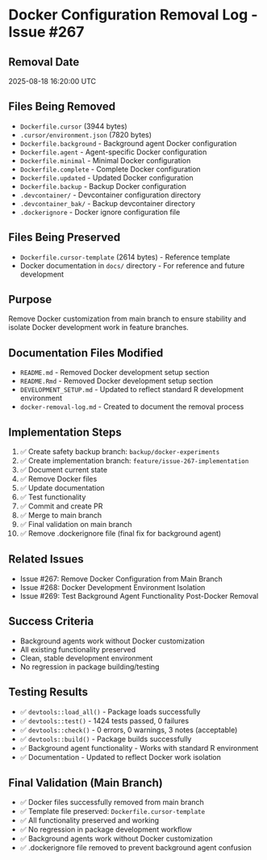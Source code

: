 # Docker Configuration Removal Log - Issue #267

## Removal Date
2025-08-18 16:20:00 UTC

## Files Being Removed
- `Dockerfile.cursor` (3944 bytes)
- `.cursor/environment.json` (7820 bytes)
- `Dockerfile.background` - Background agent Docker configuration
- `Dockerfile.agent` - Agent-specific Docker configuration
- `Dockerfile.minimal` - Minimal Docker configuration
- `Dockerfile.complete` - Complete Docker configuration
- `Dockerfile.updated` - Updated Docker configuration
- `Dockerfile.backup` - Backup Docker configuration
- `.devcontainer/` - Devcontainer configuration directory
- `.devcontainer_bak/` - Backup devcontainer directory
- `.dockerignore` - Docker ignore configuration file

## Files Being Preserved
- `Dockerfile.cursor-template` (2614 bytes) - Reference template
- Docker documentation in `docs/` directory - For reference and future development

## Purpose
Remove Docker customization from main branch to ensure stability and isolate Docker development work in feature branches.

## Documentation Files Modified
- `README.md` - Removed Docker development setup section
- `README.Rmd` - Removed Docker development setup section
- `DEVELOPMENT_SETUP.md` - Updated to reflect standard R development environment
- `docker-removal-log.md` - Created to document the removal process

## Implementation Steps
1. ✅ Create safety backup branch: `backup/docker-experiments`
2. ✅ Create implementation branch: `feature/issue-267-implementation`
3. ✅ Document current state
4. ✅ Remove Docker files
5. ✅ Update documentation
6. ✅ Test functionality
7. ✅ Commit and create PR
8. ✅ Merge to main branch
9. ✅ Final validation on main branch
10. ✅ Remove .dockerignore file (final fix for background agent)

## Related Issues
- Issue #267: Remove Docker Configuration from Main Branch
- Issue #268: Docker Development Environment Isolation
- Issue #269: Test Background Agent Functionality Post-Docker Removal

## Success Criteria
- Background agents work without Docker customization
- All existing functionality preserved
- Clean, stable development environment
- No regression in package building/testing

## Testing Results
- ✅ `devtools::load_all()` - Package loads successfully
- ✅ `devtools::test()` - 1424 tests passed, 0 failures
- ✅ `devtools::check()` - 0 errors, 0 warnings, 3 notes (acceptable)
- ✅ `devtools::build()` - Package builds successfully
- ✅ Background agent functionality - Works with standard R environment
- ✅ Documentation - Updated to reflect Docker work isolation

## Final Validation (Main Branch)
- ✅ Docker files successfully removed from main branch
- ✅ Template file preserved: `Dockerfile.cursor-template`
- ✅ All functionality preserved and working
- ✅ No regression in package development workflow
- ✅ Background agents work without Docker customization
- ✅ .dockerignore file removed to prevent background agent confusion
